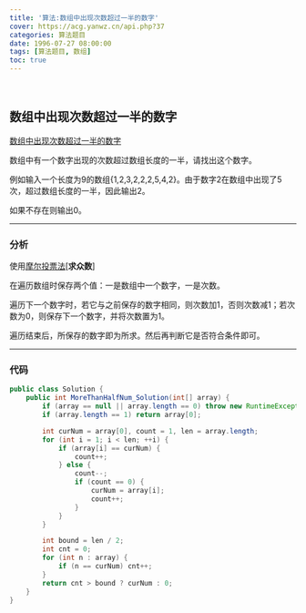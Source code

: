 ```yaml
---
title: '算法:数组中出现次数超过一半的数字'
cover: https://acg.yanwz.cn/api.php?37
categories: 算法题目
date: 1996-07-27 08:00:00
tags: [算法题目, 数组]
toc: true
---
```


<br/>

<!--more-->

## 数组中出现次数超过一半的数字

[数组中出现次数超过一半的数字](https://www.nowcoder.com/practice/e8a1b01a2df14cb2b228b30ee6a92163?tpId=13&tqId=11181&tPage=2&rp=1&ru=%2Fta%2Fcoding-interviews&qru=%2Fta%2Fcoding-interviews%2Fquestion-ranking)

数组中有一个数字出现的次数超过数组长度的一半，请找出这个数字。

例如输入一个长度为9的数组{1,2,3,2,2,2,5,4,2}。由于数字2在数组中出现了5次，超过数组长度的一半，因此输出2。

如果不存在则输出0。

****

### 分析

使用[摩尔投票法](https://blog.csdn.net/happyeveryday62/article/details/104136295)[**求众数**]

在遍历数组时保存两个值：一是数组中一个数字，一是次数。

遍历下一个数字时，若它与之前保存的数字相同，则次数加1，否则次数减1；若次数为0，则保存下一个数字，并将次数置为1。

遍历结束后，所保存的数字即为所求。然后再判断它是否符合条件即可。 

****

### 代码

```java
public class Solution {
    public int MoreThanHalfNum_Solution(int[] array) {
        if (array == null || array.length == 0) throw new RuntimeException("Invalid parameter");
        if (array.length == 1) return array[0];

        int curNum = array[0], count = 1, len = array.length;
        for (int i = 1; i < len; ++i) {
            if (array[i] == curNum) {
                count++;
            } else {
                count--;
                if (count == 0) {
                    curNum = array[i];
                    count++;
                }
            }
        }

        int bound = len / 2;
        int cnt = 0;
        for (int n : array) {
            if (n == curNum) cnt++;
        }
        return cnt > bound ? curNum : 0;
    }
}
```

